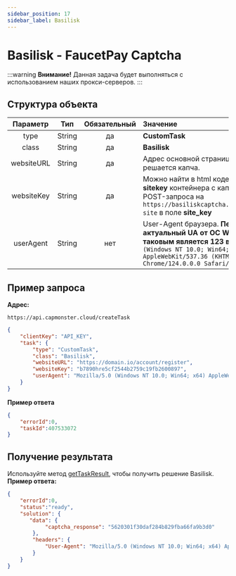 ```yaml
---
sidebar_position: 17
sidebar_label: Basilisk
---
```

# Basilisk - FaucetPay Captcha
:::warning **Внимание!**
Данная задача будет выполняться с использованием наших прокси-серверов.
:::
## **Структура объекта**
|**Параметр**|**Тип**|**Обязательный**|**Значение**|
| :-: | :-: | :-: | :- | 
|type|String|да|**CustomTask**|
|class|String|да|**Basilisk**|
|websiteURL|String|да|Адрес основной страницы, на которой решается капча.|
|websiteKey|String|да|Можно найти в html коде в атрибуте **data-sitekey** контейнера с капчей или в payload POST-запроса на `https://basiliskcaptcha.com/challenge/check-site` в поле **site_key**|
|userAgent|String|нет|User-Agent браузера. **Передавайте только актуальный UA от ОС Windows. Сейчас таковым является 123 версия**: `Mozilla/5.0 (Windows NT 10.0; Win64; x64) AppleWebKit/537.36 (KHTML, like Gecko) Chrome/124.0.0.0 Safari/537.36`|
## **Пример запроса**
**Адрес:** 
```http
https://api.capmonster.cloud/createTask
```
```json
{
    "clientKey": "API_KEY",
    "task": {
        "type": "CustomTask",
        "class": "Basilisk",
        "websiteURL": "https://domain.io/account/register",
        "websiteKey": "b7890hre5cf2544b2759c19fb2600897",
        "userAgent": "Mozilla/5.0 (Windows NT 10.0; Win64; x64) AppleWebKit/537.36 (KHTML, like Gecko) Chrome/124.0.0.0 Safari/537.36"
    }
}
```
**Пример ответа**
```json
{
    "errorId":0,
    "taskId":407533072
}
```
## **Получение результата**
Используйте метод [getTaskResult](../api/methods/get-task-result), чтобы получить решение Basilisk.
**Пример ответа:**
```json
{
    "errorId":0,
    "status":"ready",
    "solution": {
       "data": {
            "captcha_response": "5620301f30daf284b829fba66fa9b3d0"
        },
        "headers": {
            "User-Agent": "Mozilla/5.0 (Windows NT 10.0; Win64; x64) AppleWebKit/537.36 (KHTML, like Gecko) Chrome/124.0.0.0 Safari/537.36"
        }
    }
}
```